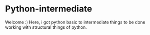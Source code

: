 # Python-intermediate
Welcome :)
Here, i got python basic to intermediate things to be done working with structural things of python.

